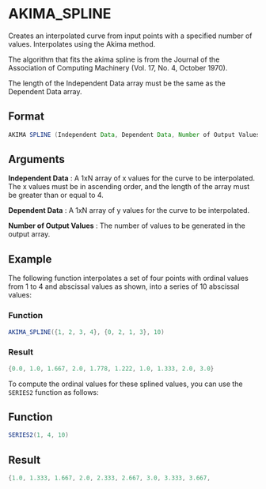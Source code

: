 # AKIMA_SPLINE

Creates an interpolated curve from input points with a specified number of values. Interpolates using the Akima method. 

The algorithm that fits the akima spline is from the Journal of the Association of Computing Machinery (Vol. 17, No. 4, October 1970). 

The length of the Independent Data array must be the same as the Dependent Data array. 

## Format 
```java
AKIMA SPLINE (Independent Data, Dependent Data, Number of Output Values) 
```
## Arguments 

 



**Independent Data**
: A 1xN array of x values for the curve to be interpolated. The x values must be in ascending order, and the length of the array must be greater than or equal to 4. 


**Dependent Data** 
: A 1xN array of y values for the curve to be interpolated. 


**Number of Output Values**
: The number of values to be generated in the output array. 


## Example 

The following function interpolates a set of four points with ordinal values from 1 to 4 and abscissal values as shown, into a series of 10 abscissal values:

 



### Function  
```java
AKIMA_SPLINE({1, 2, 3, 4}, {0, 2, 1, 3}, 10)  
```

### Result  
```java
{0.0, 1.0, 1.667, 2.0, 1.778, 1.222, 1.0, 1.333, 2.0, 3.0}  
```

To compute the ordinal values for these splined values, you can use the `SERIES2` function as follows:

 



## Function  
```java
SERIES2(1, 4, 10)  
```

## Result  
```java
{1.0, 1.333, 1.667, 2.0, 2.333, 2.667, 3.0, 3.333, 3.667,  
```